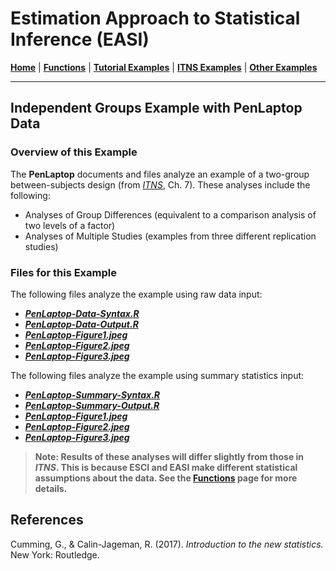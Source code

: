 # Estimation Approach to Statistical Inference (EASI)

[**Home**](https://github.com/cwendorf/EASI/) | 
[**Functions**](https://github.com/cwendorf/EASI/tree/master/A-Functions) | 
[**Tutorial Examples**](https://github.com/cwendorf/EASI/tree/master/B-TutorialExamples) | 
[**ITNS Examples**](https://github.com/cwendorf/EASI/tree/master/C-ITNSExamples) | 
[**Other Examples**](https://github.com/cwendorf/EASI/tree/master/D-OtherExamples)

---

## Independent Groups Example with PenLaptop Data

### Overview of this Example

The **PenLaptop** documents and files analyze an example of a two-group between-subjects design (from _[ITNS](https://thenewstatistics.com/itns/ "Introduction to the New Statistics")_, Ch. 7). These analyses include the following:

- Analyses of Group Differences (equivalent to a comparison analysis of two levels of a factor)
- Analyses of Multiple Studies (examples from three different replication studies)

### Files for this Example

The following files analyze the example using raw data input:

- [**_PenLaptop-Data-Syntax.R_**](./PenLaptop-Data-Syntax.R)
- [**_PenLaptop-Data-Output.R_**](./PenLaptop-Data-Output.R)
- [**_PenLaptop-Figure1.jpeg_**](./PenLaptop-Figure1.jpeg)
- [**_PenLaptop-Figure2.jpeg_**](./PenLaptop-Figure2.jpeg)
- [**_PenLaptop-Figure3.jpeg_**](./PenLaptop-Figure3.jpeg) 

The following files analyze the example using summary statistics input:

- [**_PenLaptop-Summary-Syntax.R_**](./PenLaptop-Summary-Syntax.R)
- [**_PenLaptop-Summary-Output.R_**](./PenLaptop-Summary-Output.R)
- [**_PenLaptop-Figure1.jpeg_**](./PenLaptop-Figure1.jpeg)
- [**_PenLaptop-Figure2.jpeg_**](./PenLaptop-Figure2.jpeg)
- [**_PenLaptop-Figure3.jpeg_**](./PenLaptop-Figure3.jpeg) 

> **Note: Results of these analyses will differ slightly from those in _ITNS_. This is because ESCI and EASI make different statistical assumptions about the data. See the [**Functions**](https://github.com/cwendorf/EASI/tree/master/A-Functions) page for more details.**

## References

Cumming, G., & Calin-Jageman, R. (2017). _Introduction to the new statistics._ New York: Routledge.

